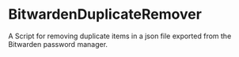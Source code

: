 # BitwardenDuplicateRemover
A Script for removing duplicate items in a json file exported from the Bitwarden password manager.
